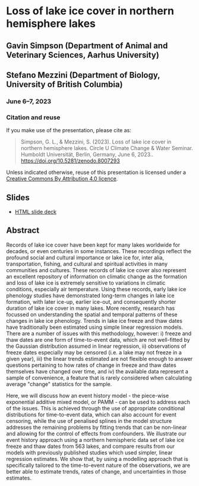 # Loss of lake ice cover in northern hemisphere lakes

## Gavin Simpson (Department of Animal and Veterinary Sciences, Aarhus University)

## Stefano Mezzini (Department of Biology, University of British Columbia)

### June 6&ndash;7, 2023

### Citation and reuse

If you make use of the presentation, please cite as:

> Simpson, G. L., & Mezzini, S. (2023). Loss of lake ice cover in northern hemisphere lakes. Circle U Climate Change & Water Seminar. Humboldt Universität, Berlin, Germany, June 6, 2023.. https://doi.org/10.5281/zenodo.8007293

Unless indicated otherwise, reuse of this presentation is licensed under a [Creative Commons By Attribution 4.0 licence](https://creativecommons.org/licenses/by/4.0/legalcode).

## Slides

* [HTML slide deck](https://gavinsimpson.github.io/circle-u-lake-ice-phenology/index.html)

## Abstract

Records of lake ice cover have been kept for many lakes worldwide for decades, or even centuries in some instances. These recordings reflect the profound social and cultural importance or lake ice for, inter alia, transportation, fishing, and cultural and spiritual activities in many communities and cultures. These records of lake ice cover also represent an excellent repository of information on climatic change as the formation and loss of lake ice is extremely sensitive to variations in climatic conditions, especially air temperature. Using these records, early lake ice phenology studies have demonstrated long-term changes in lake ice formation, with later ice-up, earlier ice-out, and consequently shorter duration of lake ice cover in many lakes. More recently, research has focussed on understanding the spatial and temporal patterns of these changes in lake ice phenology. Trends in lake ice freeze and thaw dates have traditionally been estimated using simple linear regression models. There are a number of issues with this methodology, however: i) freeze and thaw dates are one form of time-to-event data, which are not well-fitted by the Gaussian distribution assumed in linear regression, ii) observations of freeze dates especially may be censored (i.e. a lake may not freeze in a given year), iii) the linear trends estimated are not flexible enough to answer questions pertaining to how rates of change in freeze and thaw dates themselves have changed over time, and iv) the available data represent a sample of convenience, a feature that is rarely considered when calculating average "change" statistics for the sample.

Here, we will discuss how an event history model - the piece-wise exponential additive mixed model, or PAMM - can be used to address each of the issues. This is achieved through the use of appropriate conditional distributions for time-to-event data, which can also account for event censoring, while the use of penalised splines in the model structure addresses the remaining problems by fitting trends that can be non-linear and allowing for the control of effects from confounders. We illustrate our event history approach using a northern hemispheric data set of lake ice freeze and thaw dates from 563 lakes, and compare results from our models with previously published studies which used simpler, linear regression estimates. We show that, by using a modelling approach that is specifically tailored to the time-to-event nature of the observations, we are better able to estimate trends, rates of change, and uncertainties in those estimates.
